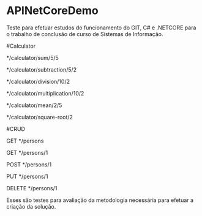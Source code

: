 # APINetCoreDemo
Teste para efetuar estudos do funcionamento do GIT, C# e .NETCORE para o trabalho de conclusão de curso de Sistemas de Informação.

#Calculator

*/calculator/sum/5/5

*/calculator/subtraction/5/2

*/calculator/division/10/2

*/calculator/multiplication/10/2

*/calculator/mean/2/5

*/calculator/square-root/2

#CRUD

GET */persons

GET */persons/1

POST */persons/1

PUT */persons/1

DELETE */persons/1

Esses são testes para avaliação da metodologia necessária para efetuar a criação da solução.
